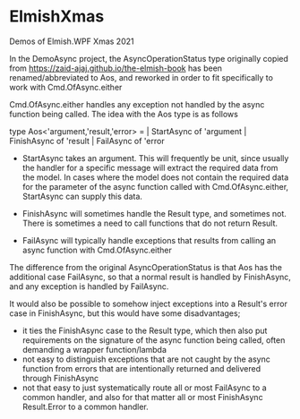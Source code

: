 # ElmishXmas
 
Demos of Elmish.WPF Xmas 2021

In the DemoAsync project, the AsyncOperationStatus type originally copied from
https://zaid-ajaj.github.io/the-elmish-book
has been renamed/abbreviated to Aos, and reworked in order to fit specifically
to work with Cmd.OfAsync.either

Cmd.OfAsync.either handles any exception not handled by the async function
being called. The idea with the Aos type is as follows

type Aos<'argument,'result,'error> =
    | StartAsync of 'argument
    | FinishAsync of 'result
    | FailAsync of 'error

* StartAsync takes an argument. This will frequently be unit, since usually the
handler for a specific message will extract the required data from the model.
In cases where the model does not contain the required data for the parameter
of the async function called with Cmd.OfAsync.either, StartAsync can supply
this data.

* FinishAsync will sometimes handle the Result type, and sometimes not. There
is sometimes a need to call functions that do not return Result.

* FailAsync will typically handle exceptions that results from calling an
async function with Cmd.OfAsync.either

The difference from the original AsyncOperationStatus is that Aos has the
additional case FailAsync, so that a normal result is handled by FinishAsync,
and any exception is handled by FailAsync.

It would also be possible to somehow inject exceptions into a Result's error
case in FinishAsync, but this would have some disadvantages;
  * it ties the FinishAsync case to the Result type, which then also put requirements on the
  signature of the async function being called, often demanding a wrapper function/lambda
  * not easy to distinguish exceptions that are not caught by the async
function from errors that are intentionally returned and delivered through FinishAsync
  * not that easy to just systematically route all or most FailAsync to a common handler,
  and also for that matter all or most FinishAsync Result.Error to a common handler.

